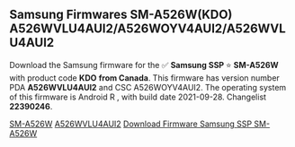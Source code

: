 <h2>Samsung Firmwares SM-A526W(KDO) A526WVLU4AUI2/A526WOYV4AUI2/A526WVLU4AUI2</h2>
Download the Samsung firmware for the ✅ <strong>Samsung SSP </strong> ⭐ <strong>SM-A526W</strong> with product code <strong>KDO</strong> <strong> from Canada</strong>. This firmware has version number PDA <strong>A526WVLU4AUI2</strong> and CSC A526WOYV4AUI2. The operating system of this firmware is Android R , with build date 2021-09-28. Changelist <strong>22390246</strong>.


[SM-A526W](https://samfirm.shop/samsung/model/SM-A526W)
[A526WVLU4AUI2](https://samfirm.shop/samsung/pda/A526WVLU4AUI2)
[Download Firmware Samsung SSP SM-A526W](https://samfirm.shop/samsung/firmware/460665)
